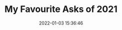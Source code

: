 ---
date: 2022-01-03 15:36:46
link:
  source: pocket
  source_url: https://getpocket.com
  text: My Favourite Asks of 2021
  url: https://www.gyford.com/phil/writing/2022/01/03/ask-metafilter-2021/
source: pocket
syndicated:
- type: pocket
  url: https://www.gyford.com/phil/writing/2022/01/03/ask-metafilter-2021/
- type: mastodon
  url: https://mastodon.technology/users/roytang/statuses/107559303898596173
- type: twitter
  url: https://twitter.com/roytang/status/1478029761335099392/
title: My Favourite Asks of 2021
---